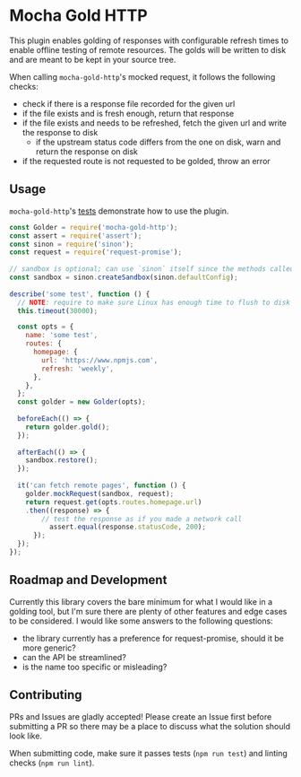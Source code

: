 # Mocha Gold HTTP

This plugin enables golding of responses with configurable refresh times to enable offline testing
of remote resources. The golds will be written to disk and are meant to be kept in your source tree.

When calling `mocha-gold-http`'s mocked request, it follows the following checks:

- check if there is a response file recorded for the given url
- if the file exists and is fresh enough, return that response
- if the file exists and needs to be refreshed, fetch the given url and write the response to disk
  - if the upstream status code differs from the one on disk, warn and return the response on disk
- if the requested route is not requested to be golded, throw an error

## Usage

`mocha-gold-http`'s [tests](glob/master/test) demonstrate how to use the plugin.

```js
const Golder = require('mocha-gold-http');
const assert = require('assert');
const sinon = require('sinon');
const request = require('request-promise');
 
// sandbox is optional; can use `sinon` itself since the methods called are the same
const sandbox = sinon.createSandbox(sinon.defaultConfig);
 
describe('some test', function () {
  // NOTE: require to make sure Linux has enough time to flush to disk
  this.timeout(30000);

  const opts = {
    name: 'some test',
    routes: {
      homepage: {
        url: 'https://www.npmjs.com',
        refresh: 'weekly',
      },
    },
  };
  const golder = new Golder(opts);
 
  beforeEach(() => {
    return golder.gold();
  });
 
  afterEach(() => {
    sandbox.restore();
  });
 
  it('can fetch remote pages', function () {
    golder.mockRequest(sandbox, request);
    return request.get(opts.routes.homepage.url)
    .then((response) => {
        // test the response as if you made a network call
	      assert.equal(response.statusCode, 200);
      });
  });
});

```

## Roadmap and Development

Currently this library covers the bare minimum for what I would like in a
golding tool, but I'm sure there are plenty of other features and edge cases to
be considered. I would like some answers to the following questions:

- the library currently has a preference for request-promise, should it be more generic?
- can the API be streamlined?
- is the name too specific or misleading?

## Contributing

PRs and Issues are gladly accepted! Please create an Issue first before submitting
a PR so there may be a place to discuss what the solution should look like.

When submitting code, make sure it passes tests (`npm run test`) and linting
checks (`npm run lint`).
